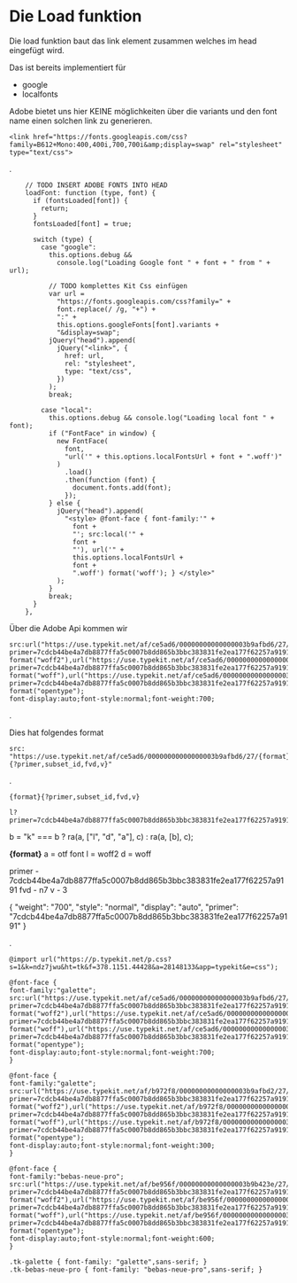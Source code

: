 # Die Load funktion

Die load funktion baut das link element zusammen
welches im head eingefügt wird.

Das ist bereits implementiert für

- google
- localfonts

Adobe bietet uns hier KEINE möglichkeiten
über die variants und den font name 
einen solchen link zu generieren.



    <link href="https://fonts.googleapis.com/css?family=B612+Mono:400,400i,700,700i&amp;display=swap" rel="stylesheet" type="text/css">

.

        // TODO INSERT ADOBE FONTS INTO HEAD
        loadFont: function (type, font) {
          if (fontsLoaded[font]) {
            return;
          }
          fontsLoaded[font] = true;

          switch (type) {
            case "google":
              this.options.debug &&
                console.log("Loading Google font " + font + " from " + url);

              // TODO komplettes Kit Css einfügen
              var url =
                "https://fonts.googleapis.com/css?family=" +
                font.replace(/ /g, "+") +
                ":" +
                this.options.googleFonts[font].variants +
                "&display=swap";
              jQuery("head").append(
                jQuery("<link>", {
                  href: url,
                  rel: "stylesheet",
                  type: "text/css",
                })
              );
              break;

            case "local":
              this.options.debug && console.log("Loading local font " + font);
              if ("FontFace" in window) {
                new FontFace(
                  font,
                  "url('" + this.options.localFontsUrl + font + ".woff')"
                )
                  .load()
                  .then(function (font) {
                    document.fonts.add(font);
                  });
              } else {
                jQuery("head").append(
                  "<style> @font-face { font-family:'" +
                    font +
                    "'; src:local('" +
                    font +
                    "'), url('" +
                    this.options.localFontsUrl +
                    font +
                    ".woff') format('woff'); } </style>"
                );
              }
              break;
          }
        },


Über die Adobe Api kommen wir 


    src:url("https://use.typekit.net/af/ce5ad6/00000000000000003b9afbd6/27/l?primer=7cdcb44be4a7db8877ffa5c0007b8dd865b3bbc383831fe2ea177f62257a9191&fvd=n7&v=3") format("woff2"),url("https://use.typekit.net/af/ce5ad6/00000000000000003b9afbd6/27/d?primer=7cdcb44be4a7db8877ffa5c0007b8dd865b3bbc383831fe2ea177f62257a9191&fvd=n7&v=3") format("woff"),url("https://use.typekit.net/af/ce5ad6/00000000000000003b9afbd6/27/a?primer=7cdcb44be4a7db8877ffa5c0007b8dd865b3bbc383831fe2ea177f62257a9191&fvd=n7&v=3") format("opentype");
    font-display:auto;font-style:normal;font-weight:700;

.

Dies hat folgendes format

    src: "https://use.typekit.net/af/ce5ad6/00000000000000003b9afbd6/27/{format}{?primer,subset_id,fvd,v}"

.

    {format}{?primer,subset_id,fvd,v}
    
    l?primer=7cdcb44be4a7db8877ffa5c0007b8dd865b3bbc383831fe2ea177f62257a9191&fvd=n7&v=3")

b = "k" === b ? ra(a, ["l", "d", "a"], c) : ra(a, [b], c);

**{format}**
a = otf font
l = woff2
d = woff

primer - 7cdcb44be4a7db8877ffa5c0007b8dd865b3bbc383831fe2ea177f62257a9191
fvd - n7
v - 3

{
    "weight": "700",
    "style": "normal",
    "display": "auto",
    "primer": "7cdcb44be4a7db8877ffa5c0007b8dd865b3bbc383831fe2ea177f62257a9191"
}

.
    
    @import url("https://p.typekit.net/p.css?s=1&k=ndz7jwu&ht=tk&f=378.1151.44428&a=28148133&app=typekit&e=css");
    
    @font-face {
    font-family:"galette";
    src:url("https://use.typekit.net/af/ce5ad6/00000000000000003b9afbd6/27/l?primer=7cdcb44be4a7db8877ffa5c0007b8dd865b3bbc383831fe2ea177f62257a9191&fvd=n7&v=3") format("woff2"),url("https://use.typekit.net/af/ce5ad6/00000000000000003b9afbd6/27/d?primer=7cdcb44be4a7db8877ffa5c0007b8dd865b3bbc383831fe2ea177f62257a9191&fvd=n7&v=3") format("woff"),url("https://use.typekit.net/af/ce5ad6/00000000000000003b9afbd6/27/a?primer=7cdcb44be4a7db8877ffa5c0007b8dd865b3bbc383831fe2ea177f62257a9191&fvd=n7&v=3") format("opentype");
    font-display:auto;font-style:normal;font-weight:700;
    }
    
    @font-face {
    font-family:"galette";
    src:url("https://use.typekit.net/af/b972f8/00000000000000003b9afbd2/27/l?primer=7cdcb44be4a7db8877ffa5c0007b8dd865b3bbc383831fe2ea177f62257a9191&fvd=n3&v=3") format("woff2"),url("https://use.typekit.net/af/b972f8/00000000000000003b9afbd2/27/d?primer=7cdcb44be4a7db8877ffa5c0007b8dd865b3bbc383831fe2ea177f62257a9191&fvd=n3&v=3") format("woff"),url("https://use.typekit.net/af/b972f8/00000000000000003b9afbd2/27/a?primer=7cdcb44be4a7db8877ffa5c0007b8dd865b3bbc383831fe2ea177f62257a9191&fvd=n3&v=3") format("opentype");
    font-display:auto;font-style:normal;font-weight:300;
    }
    
    @font-face {
    font-family:"bebas-neue-pro";
    src:url("https://use.typekit.net/af/be956f/00000000000000003b9b423e/27/l?primer=7cdcb44be4a7db8877ffa5c0007b8dd865b3bbc383831fe2ea177f62257a9191&fvd=n6&v=3") format("woff2"),url("https://use.typekit.net/af/be956f/00000000000000003b9b423e/27/d?primer=7cdcb44be4a7db8877ffa5c0007b8dd865b3bbc383831fe2ea177f62257a9191&fvd=n6&v=3") format("woff"),url("https://use.typekit.net/af/be956f/00000000000000003b9b423e/27/a?primer=7cdcb44be4a7db8877ffa5c0007b8dd865b3bbc383831fe2ea177f62257a9191&fvd=n6&v=3") format("opentype");
    font-display:auto;font-style:normal;font-weight:600;
    }
    
    .tk-galette { font-family: "galette",sans-serif; }
    .tk-bebas-neue-pro { font-family: "bebas-neue-pro",sans-serif; }
